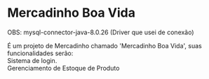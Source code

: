 # Mercadinho Boa Vida
OBS: mysql-connector-java-8.0.26 (Driver que usei de conexão)

É um projeto de Mercadinho chamado 'Mercadinho Boa Vida', suas funcionalidades serão:
<br />
Sistema de login. 
<br />
Gerenciamento de Estoque de Produto
<br />
